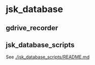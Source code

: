 # jsk_database

## gdrive_recorder

## jsk_database_scripts

See [./jsk_database_scripts/README.md](./jsk_database_scripts/README.md)
